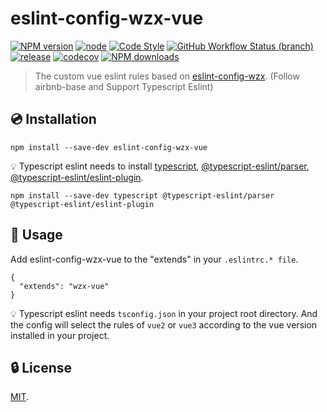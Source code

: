 # eslint-config-wzx-vue

[![NPM version](https://img.shields.io/npm/v/eslint-config-wzx-vue?logo=npm&style=flat-square)](https://www.npmjs.com/package/eslint-config-wzx-vue)
[![node](https://img.shields.io/node/v/eslint-config-wzx-vue?logo=nodedotjs&style=flat-square)](https://nodejs.org)
[![Code Style](https://img.shields.io/badge/code%20style-prettier-ff69b4?logo=prettier&style=flat-square)](https://prettier.io)
[![GitHub Workflow Status (branch)](https://img.shields.io/github/actions/workflow/status/VicSolWang/eslint-config-wzx-vue/test-release.yml?branch=master&logo=github&style=flat-square)](https://github.com/VicSolWang/eslint-config-wzx-vue/actions/workflows/test-release.yml)
[![release](https://img.shields.io/badge/release-semantic--release-e10079?logo=semantic-release&style=flat-square)](https://github.com/semantic-release/semantic-release)
[![codecov](https://img.shields.io/codecov/c/gh/VicSolWang/eslint-config-wzx-vue/master?label=codecov&logo=codecov&style=flat-square)](https://codecov.io/gh/VicSolWang/eslint-config-wzx-vue)
[![NPM downloads](https://img.shields.io/npm/dt/eslint-config-wzx-vue?style=flat-square)](https://www.npmjs.com/package/eslint-config-wzx-vue)

> The custom vue eslint rules based on [eslint-config-wzx](https://www.npmjs.com/package/eslint-config-wzx). (Follow airbnb-base and Support Typescript Eslint)

## :cd: Installation

    npm install --save-dev eslint-config-wzx-vue

:bulb: Typescript eslint needs to install [typescript](https://www.npmjs.com/package/typescript), [@typescript-eslint/parser](https://www.npmjs.com/package/@typescript-eslint/parser), [@typescript-eslint/eslint-plugin](https://www.npmjs.com/package/@typescript-eslint/eslint-plugin).

    npm install --save-dev typescript @typescript-eslint/parser @typescript-eslint/eslint-plugin

## :rocket: Usage

Add eslint-config-wzx-vue to the "extends" in your `.eslintrc.* file`.

    {
      "extends": "wzx-vue"
    }

:bulb: Typescript eslint needs `tsconfig.json` in your project root directory. And the config will select the rules of `vue2` or `vue3` according to the vue version installed in your project.

## :lock: License

[MIT](LICENSE).
